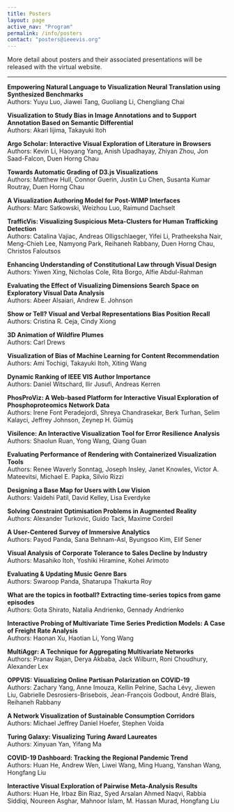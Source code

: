 ```yaml
---
title: Posters
layout: page
active_nav: "Program"
permalink: /info/posters
contact: "posters@ieeevis.org"
---
```


More detail about posters and their associated presentations will be released with the virtual website.

<hr />

**Empowering Natural Language to Visualization Neural Translation using Synthesized Benchmarks**<br/>
Authors: Yuyu Luo, Jiawei Tang, Guoliang Li, Chengliang Chai

**Visualization to Study Bias in Image Annotations and to Support Annotation Based on Semantic Differential**<br/>
Authors: Akari Iijima, Takayuki Itoh

**Argo Scholar: Interactive Visual Exploration of Literature in Browsers**<br/>
Authors: Kevin Li, Haoyang Yang, Anish Upadhayay, Zhiyan Zhou, Jon Saad-Falcon, Duen Horng Chau

**Towards Automatic Grading of D3.js Visualizations**<br/>
Authors: Matthew Hull, Connor Guerin, Justin Lu Chen, Susanta Kumar Routray, Duen Horng Chau

**A Visualization Authoring Model for Post-WIMP Interfaces**<br/>
Authors: Marc Satkowski, Weizhou Luo, Raimund Dachselt

**TrafficVis: Visualizing Suspicious Meta-Clusters for Human Trafficking Detection**<br/>
Authors: Catalina Vajiac, Andreas Olligschlaeger, Yifei Li, Pratheeksha Nair, Meng-Chieh Lee, Namyong Park, Reihaneh Rabbany, Duen Horng Chau, Christos Faloutsos

**Enhancing Understanding of Constitutional Law through Visual Design**<br/>
Authors: Yiwen Xing, Nicholas Cole, Rita Borgo, Alfie Abdul-Rahman

**Evaluating the Effect of Visualizing Dimensions Search Space on Exploratory Visual Data Analysis**<br/>
Authors: Abeer Alsaiari, Andrew E. Johnson

**Show or Tell? Visual and Verbal Representations Bias Position Recall**<br/>
Authors: Cristina R. Ceja, Cindy Xiong

**3D Animation of Wildfire Plumes**<br/>
Authors: Carl Drews

**Visualization of Bias of Machine Learning for Content Recommendation**<br/>
Authors: Ami Tochigi, Takayuki Itoh, Xiting Wang

**Dynamic Ranking of IEEE VIS Author Importance**<br/>
Authors: Daniel Witschard, Ilir Jusufi, Andreas Kerren

**PhosProViz: A Web-based Platform for Interactive Visual Exploration of Phosphoproteomics Network Data**<br/>
Authors: Irene Font Peradejordi, Shreya Chandrasekar, Berk Turhan, Selim Kalayci, Jeffrey Johnson, Zeynep H. Gümüş

**Visilence: An Interactive Visualization Tool for Error Resilience Analysis**<br/>
Authors: Shaolun Ruan, Yong Wang, Qiang Guan

**Evaluating Performance of Rendering with Containerized Visualization Tools**<br/>
Authors: Renee Waverly Sonntag, Joseph Insley, Janet Knowles, Victor A. Mateevitsi, Michael E. Papka, Silvio Rizzi

**Designing a Base Map for Users with Low Vision**<br/>
Authors: Vaidehi Patil, David Kelley, Lisa Everdyke

**Solving Constraint Optimisation Problems in Augmented Reality**<br/>
Authors: Alexander Turkovic, Guido Tack, Maxime Cordeil

**A User-Centered Survey of Immersive Analytics**<br/>
Authors: Payod Panda, Sana Behnam-Asl, Byungsoo Kim, Elif Sener

**Visual Analysis of Corporate Tolerance to Sales Decline by Industry**<br/>
Authors: Masahiko Itoh, Yoshiki Hiramine, Kohei Arimoto

**Evaluating & Updating Music Genre Bars**<br/>
Authors: Swaroop Panda, Shatarupa Thakurta Roy

**What are the topics in football? Extracting time-series topics from game episodes**<br/>
Authors: Gota Shirato, Natalia Andrienko, Gennady Andrienko

**Interactive Probing of Multivariate Time Series Prediction Models: A Case of Freight Rate Analysis**<br/>
Authors: Haonan Xu, Haotian Li, Yong Wang

**MultiAggr: A Technique for Aggregating Multivariate Networks**<br/>
Authors: Pranav Rajan, Derya Akbaba, Jack Wilburn, Roni Choudhury, Alexander Lex

**OPPVIS: Visualizing Online Partisan Polarization on COVID-19**<br/>
Authors: Zachary Yang, Anne Imouza, Kellin Pelrine, Sacha Lévy, Jiewen Liu, Gabrielle Desrosiers-Brisebois, Jean-François Godbout, André Blais, Reihaneh Rabbany

**A Network Visualization of Sustainable Consumption Corridors**<br/>
Authors: Michael Jeffrey Daniel Hoefer, Stephen Voida

**Turing Galaxy: Visualizing Turing Award Laureates**<br/>
Authors: Xinyuan Yan, Yifang Ma

**COVID-19 Dashboard: Tracking the Regional Pandemic Trend**<br/>
Authors: Huan He, Andrew Wen, Liwei Wang, Ming Huang, Yanshan Wang, Hongfang Liu

**Interactive Visual Exploration of Pairwise Meta-Analysis Results**<br/>
Authors: Huan He, Irbaz Bin Riaz, Syed Arsalan Ahmed Naqvi, Rabbia Siddiqi, Noureen Asghar, Mahnoor Islam, M. Hassan Murad, Hongfang Liu

